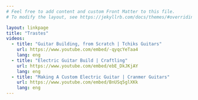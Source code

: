 ```yaml
---
# Feel free to add content and custom Front Matter to this file.
# To modify the layout, see https://jekyllrb.com/docs/themes/#overriding-theme-defaults

layout: linkpage
title: "Trastes"
videos:
  - title: "Guitar Building, from Scratch | Tchiks Guitars"
    url: https://www.youtube.com/embed/-qyqcYeTaa4
    lang: eng
  - title: "Electric Guitar Build | Craftling"
    url: https://www.youtube.com/embed/ebE_DkJKjAY
    lang: eng
  - title: "Making A Custom Electric Guitar | Cranmer Guitars"
    url: https://www.youtube.com/embed/BnUSq5glXKk
    lang: eng
---
```

